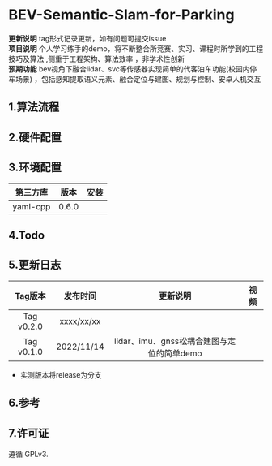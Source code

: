 # BEV-Semantic-Slam-for-Parking

**更新说明** tag形式记录更新，如有问题可提交issue       
**项目说明** 个人学习练手的demo，将不断整合所竞赛、实习、课程时所学到的工程技巧及算法 ,侧重于工程架构、算法效率 ，非学术性创新   
**预期功能**  bev视角下融合lidar、svc等传感器实现简单的代客泊车功能(校园内停车场景)  ，包括感知提取语义元素、融合定位与建图、规划与控制、安卓人机交互

## 1.算法流程


## 2.硬件配置



## 3.环境配置

|  第三方库  |    版本    |安装|
| :----: | :----: | :----: |
| yaml-cpp |0.6.0|  |



## 4.Todo


## 5.更新日志

| Tag版本| 发布时间  |更新说明|视频|  
|:---:|:----:|:---: |:---:| 
| Tag v0.2.0|xxxx/xx/xx||
| Tag v0.1.0|2022/11/14|lidar、imu、gnss松耦合建图与定位的简单demo|

* 实测版本将release为分支   

## 6.参考

## 7.许可证
遵循 GPLv3.
